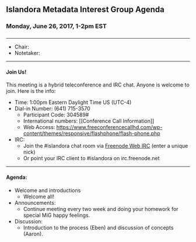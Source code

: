 ## Islandora Metadata Interest Group Agenda
### Monday, June 26, 2017, 1-2pm EST
### 
---
* Chair:  
* Notetaker: 

---

#### Join Us!
This meeting is a hybrid teleconference and IRC chat. Anyone is welcome to join. Here is the info:
* Time: 1:00pm Eastern Daylight Time US (UTC-4)
* Dial-in Number: (641) 715-3570
  * Participant Code: 304589#
  * International numbers: [[Conference Call Information]]
  * Web Access: https://www.freeconferencecallhd.com/wp-content/themes/responsive/flashphone/flash-phone.php
* IRC:
  * Join the #islandora chat room via [Freenode Web IRC](http://webchat.freenode.net/) (enter a unique nick)
  * Or point your IRC client to #islandora on irc.freenode.net
---

#### Agenda:
* Welcome and introductions
  * Welcome all! 
* Announcements:  
  * Continue meeting every two week and doing your homework for special MiG happy feelings.  
* Discussion: 
  * Introduction to the process (Eben) and discussion of concepts (Aaron).
